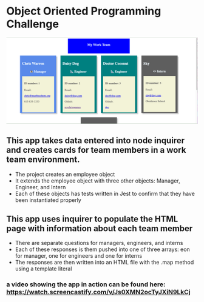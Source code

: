 # Object Oriented Programming Challenge
![Screenshot of application](/OOPpage.png)

## This app takes data entered into node inquirer and creates cards for team members in a work team environment.
* The project creates an employee object 
* It extends the employee object with three other objects: Manager, Engineer, and Intern
* Each of these objects has tests written in Jest to confirm that they have been instantiated properly

## This app uses inquirer to populate the HTML page with information about each team member
* There are separate questions for managers, engineers, and interns
* Each of these responses is them pushed into one of three arrays: eon for manager, one for engineers and one for interns
* The responses are then written into an HTML file with the .map method using a template literal

### a video showing the app in action can be found here: https://watch.screencastify.com/v/Js0XMN2ocTyJXiN9LkCj
